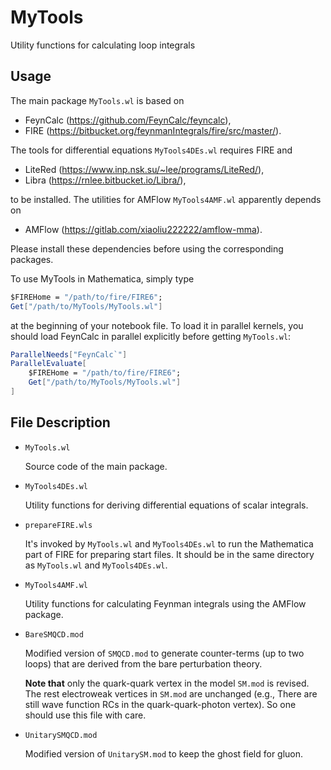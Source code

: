 # MyTools

Utility functions for calculating loop integrals

## Usage

The main package `MyTools.wl` is based on 

 * FeynCalc (https://github.com/FeynCalc/feyncalc), 
 * FIRE (https://bitbucket.org/feynmanIntegrals/fire/src/master/). 

The tools for differential equations `MyTools4DEs.wl` requires FIRE and

* LiteRed (https://www.inp.nsk.su/~lee/programs/LiteRed/), 
* Libra (https://rnlee.bitbucket.io/Libra/), 

to be installed. The utilities for AMFlow `MyTools4AMF.wl` apparently depends on

* AMFlow (https://gitlab.com/xiaoliu222222/amflow-mma). 

Please install these dependencies before using the corresponding packages. 

To use MyTools in Mathematica, simply type 
```Mathematica
$FIREHome = "/path/to/fire/FIRE6";
Get["/path/to/MyTools/MyTools.wl"]
```
at the beginning of your notebook file. To load it in parallel kernels, you should load FeynCalc in
parallel explicitly before getting `MyTools.wl`: 

```Mathematica
ParallelNeeds["FeynCalc`"]
ParallelEvaluate[
	$FIREHome = "/path/to/fire/FIRE6";
	Get["/path/to/MyTools/MyTools.wl"]
]
```

## File Description

  * `MyTools.wl`

    Source code of the main package. 

* `MyTools4DEs.wl`

  Utility functions for deriving differential equations of scalar integrals. 

* `prepareFIRE.wls`

  It's invoked by `MyTools.wl` and `MyTools4DEs.wl` to run the Mathematica part of FIRE for preparing start files. It should be in the same directory as `MyTools.wl` and `MyTools4DEs.wl`. 

* `MyTools4AMF.wl`

  Utility functions for calculating Feynman integrals using the AMFlow package. 

* `BareSMQCD.mod`

  Modified version of `SMQCD.mod` to generate counter-terms (up to two loops) that are derived from the bare perturbation theory. 

  **Note that** only the quark-quark vertex in the model `SM.mod` is revised. The rest electroweak vertices in `SM.mod` are unchanged (e.g., There are still wave function RCs in the quark-quark-photon vertex). So one should use this file with care. 

* `UnitarySMQCD.mod`

  Modified version of `UnitarySM.mod` to keep the ghost field for gluon. 

